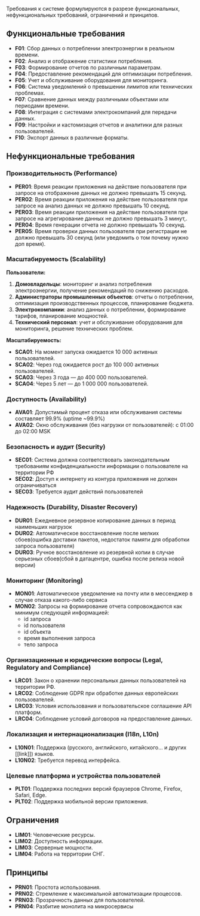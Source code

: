 
Требования к системе формулируются в разрезе функциональных, нефункциональных требований, ограничений и принципов.

## Функциональные требования

- **F01**:  Сбор данных о потреблении электроэнергии в реальном времени. 
- **F02**: Анализ и отображение статистики потребления.
- **F03**: Формирование отчетов по различным параметрам.
- **F04**: Предоставление рекомендаций для оптимизации потребления.
- **F05**: Учет и обслуживание оборудования для мониторинга.
- **F06**: Система уведомлений о превышении лимитов или технических проблемах.
- **F07**: Сравнение данных между различными объектами или периодами времени.
- **F08**: Интеграция с системами электрокомпаний для передачи данных.
- **F09**: Настройки и кастомизация отчетов и аналитики для разных пользователей.
- **F10**: Экспорт данных в различные форматы.
## Нефункциональные требования

### Производительность (Performance)

- **PER01**: Время реакции приложения на действие пользователя при запросе на отображение данных не должно превышать 15 секунд.
- **PER02**: Время реакции приложения на действие пользователя при запросе на анализ данных не должно превышать 10 секунд.
- **PER03**: Время реакции приложения на действие пользователя при запросе на агрегирование данных не должно превышать 3 минут,.
- **PER04**: Время генерации отчета не должно превышать 10 секунд.
- **PER05**: Время проверки данных пользователя при регистрации не должно превышать 30 секунд (или уведомить о том почему нужно доп время).



### Масштабируемость (Scalability)

**Пользователи:**
1. **Домовладельцы**: мониторинг и анализ потребления электроэнергии, получение рекомендаций по снижению расходов.
2. **Администраторы промышленных объектов**: отчеты о потреблении, оптимизация производственных процессов, планирование бюджета.
3. **Электрокомпании**: анализ данных о потреблении, формирование тарифов, планирование мощностей.
4. **Технический персонал**: учет и обслуживание оборудования для мониторинга, решение технических проблем.

**Масштабируемость:**
- **SCA01**: На момент запуска ожидается 10 000 активных пользователей.
- **SCA02**: Через год ожидается рост до 100 000 активных пользователей.
- **SCA03**: Через 3 года — до 400 000 пользователей.
- **SCA04**: Через 5 лет — до 1 000 000 пользователей.


### Доступность (Availability)

- **AVA01**: Допустимый процент отказа или обслуживания системы составляет 99.9% (uptime ~99.9%)
- **AVA02**: Окно обслуживания (без нагрузки от пользователей): с 01:00 до 02:00 MSK


### Безопасность и аудит (Security)

- **SEC01**: Система должна соответствовать законодательным требованиям конфиденциальности информации о пользователе на территории РФ
- **SEC02**: Доступ к интернету из контура приложения не должен ограничиваться
- **SEC03**: Требуется аудит действий пользователей


### Надежность (Durability, Disaster Recovery)

- **DUR01**: Ежедневное резервное копирование данных в период наименьших нагрузок
- **DUR02**: Автоматическое восстановление после мелких сбоев(ошибка доставки пакетов, недостаток памяти для обработки запроса пользователя)
- **DUR03**: Ручное восстановление из резервной копии в случае серьезных сбоев(сбой в датацентре, ошибка после релиза новой версии)


### Мониторинг (Monitoring)

- **MON01**: Автоматическое уведомление на почту или в мессенджер в случае отказа какого-либо сервиса
- **MON02**: Запросы на формирование отчета сопровождаются как минимум следующей информацией:
	- id запроса
	- id пользователя
	- id объекта
	- время выполнения запроса
	- тело запроса

### Организационные и юридические вопросы (Legal, Regulatory and Compliance)

- **LRC01**: Закон о хранении персональных данных пользователей на территории РФ.
- **LRC02**: Соблюдение GDPR при обработке данных европейских пользователей.
- **LRC03**: Условия использования и пользовательское соглашение API  платформ.
- **LRC04**: Соблюдение условий договоров на предоставление данных.

### Локализация и интернационализация (I18n, L10n)

- **L10N01**: Поддержка (русского, английского, китайского... и других [[link]]) языков.
- **L10N02**: Требуется перевод интерфейса.

### Целевые платформа и устройства пользователей

- **PLT01**: Поддержка последних версий браузеров Chrome, Firefox, Safari, Edge.
- **PLT02**: Поддержка мобильной версии приложения.


## Ограничения

- **LIM01**: Человеческие ресурсы.
- **LIM02**: Доступность информации.
- **LIM03**: Серверные мощности.
- **LIM04**: Работа на территории СНГ.
## Принципы
- **PRN01**: Простота использования. 
- **PRN02**: Стремление к максимальной автоматизации процессов.
- **PRN03**: Прозрачность данных для пользователей.
- **PRN04**: Разбитие монолита на микросервисы


